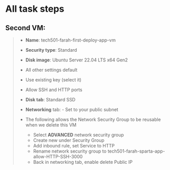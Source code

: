 # All task steps

## Second VM:

> - **Name**: tech501-farah-first-deploy-app-vm
> - **Security type**: Standard
> - **Disk image**: Ubuntu Server 22.04 LTS x64 Gen2
>
>- All other settings default
>
>- Use existing key (select it)
>
>- Allow SSH and HTTP  ports
>
>- **Disk tab**: Standard SSD
>
>- **Networking** tab:
    - Set to your  public subnet
>  - The following allows the Network Security Group to be reusable when we delete this VM
>       - Select **ADVANCED** network security group
>       - Create new under Security Group
>       - Add inbound rule, set Service to HTTP 
>       - Rename network security group to tech501-farah-sparta-app-allow-HTTP-SSH-3000
>       - Back in networking tab, enable delete Public IP
